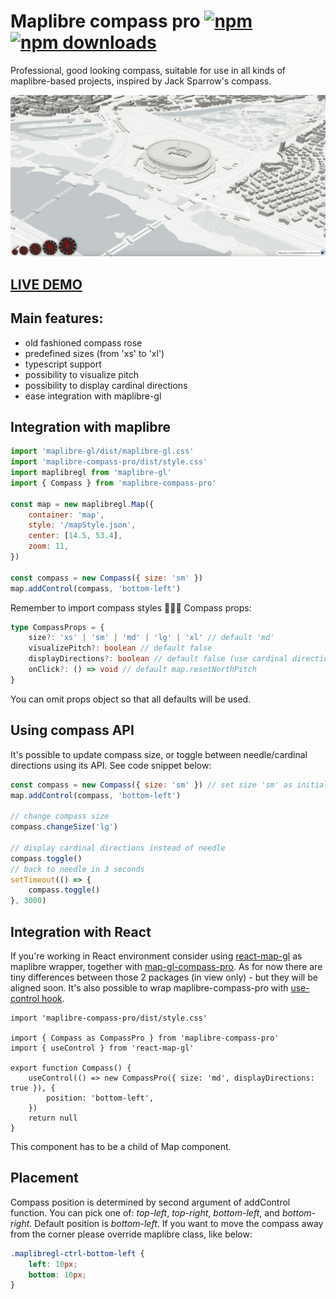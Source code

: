 # Maplibre compass pro [![npm](https://img.shields.io/npm/v/maplibre-compass-pro.svg)](https://www.npmjs.com/package/maplibre-compass-pro) [![npm downloads](https://img.shields.io/npm/dm/maplibre-compass-pro.svg)](https://www.npmjs.com/package/maplibre-compass-pro)

Professional, good looking compass, suitable for use in all kinds of maplibre-based projects, inspired by Jack Sparrow's compass.

![demo](./demo.png)

## [LIVE DEMO](https://codesandbox.io/p/sandbox/peaceful-mirzakhani-tv38ck)

## Main features:

- old fashioned compass rose
- predefined sizes (from 'xs' to 'xl')
- typescript support
- possibility to visualize pitch
- possibility to display cardinal directions
- ease integration with maplibre-gl

## Integration with maplibre

```js
import 'maplibre-gl/dist/maplibre-gl.css'
import 'maplibre-compass-pro/dist/style.css'
import maplibregl from 'maplibre-gl'
import { Compass } from 'maplibre-compass-pro'

const map = new maplibregl.Map({
	container: 'map',
	style: '/mapStyle.json',
	center: [14.5, 53.4],
	zoom: 11,
})

const compass = new Compass({ size: 'sm' })
map.addControl(compass, 'bottom-left')
```

Remember to import compass styles 🙏🙏🙏 Compass props:

```ts
type CompassProps = {
	size?: 'xs' | 'sm' | 'md' | 'lg' | 'xl' // default 'md'
	visualizePitch?: boolean // default false
	displayDirections?: boolean // default false (use cardinal directions instead of needle)
	onClick?: () => void // default map.resetNorthPitch
}
```

You can omit props object so that all defaults will be used.

## Using compass API

It's possible to update compass size, or toggle between needle/cardinal directions using its API. See code snippet below:

```js
const compass = new Compass({ size: 'sm' }) // set size 'sm' as initial value, needle is used as default
map.addControl(compass, 'bottom-left')

// change compass size
compass.changeSize('lg')

// display cardinal directions instead of needle
compass.toggle()
// back to needle in 3 seconds
setTimeout(() => {
	compass.toggle()
}, 3000)
```

## Integration with React

If you're working in React environment consider using [react-map-gl](https://visgl.github.io/react-map-gl/) as maplibre wrapper, together with [map-gl-compass-pro](https://www.npmjs.com/package/map-gl-compass-pro). As for now there are tiny differences between those 2 packages (in view only) - but they will be aligned soon. It's also possible to wrap maplibre-compass-pro with [use-control hook](https://visgl.github.io/react-map-gl/docs/api-reference/use-control).

```tsx
import 'maplibre-compass-pro/dist/style.css'

import { Compass as CompassPro } from 'maplibre-compass-pro'
import { useControl } from 'react-map-gl'

export function Compass() {
	useControl(() => new CompassPro({ size: 'md', displayDirections: true }), {
		position: 'bottom-left',
	})
	return null
}
```

This component has to be a child of Map component.

## Placement

Compass position is determined by second argument of addControl function. You can pick one of: _top-left_, _top-right_, _bottom-left_, and _bottom-right_. Default position is _bottom-left_. If you want to move the compass away from the corner please override maplibre class, like below:

```css
.maplibregl-ctrl-bottom-left {
	left: 10px;
	bottom: 10px;
}
```
